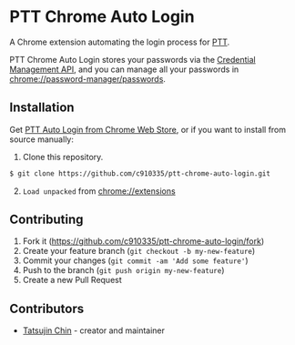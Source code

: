 # PTT Chrome Auto Login

A Chrome extension automating the login process for [PTT](https://term.ptt.cc).

PTT Chrome Auto Login stores your passwords via the [Credential Management API](https://developer.mozilla.org/en-US/docs/Web/API/Credential_Management_API), and you can manage all your passwords in [chrome://password-manager/passwords](chrome://password-manager/passwords).

## Installation

Get [PTT Auto Login from Chrome Web Store](https://chrome.google.com/webstore/detail/ptt-auto-login/ghaajmaenailmmipaomfgoaemccfadfj), or if you want to install from source manually:

1. Clone this repository.

```sh
$ git clone https://github.com/c910335/ptt-chrome-auto-login.git
```

2. `Load unpacked` from [chrome://extensions](chrome://extensions)

## Contributing

1. Fork it (<https://github.com/c910335/ptt-chrome-auto-login/fork>)
2. Create your feature branch (`git checkout -b my-new-feature`)
3. Commit your changes (`git commit -am 'Add some feature'`)
4. Push to the branch (`git push origin my-new-feature`)
5. Create a new Pull Request

## Contributors

- [Tatsujin Chin](https://github.com/c910335) - creator and maintainer
